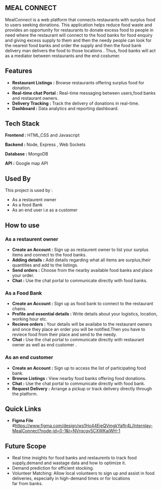 
## MEAL CONNECT

MealConnect is a web platform that connects restaurants with surplus food to users seeking donations. 
This application helps reduce food waste and provides an opportunity for restaurants to donate excess food to people in need
where the restaurant will connect to the food banks for food enquiry and giving excess supply to them and then the needy people can look for the 
nearest food banks and order the supply and then the food bank delivery man delivers the food to those locations . 
Thus, food banks will act as a mediator between restaurants and the end costumer.


## Features

- **Restaurant Listings :** Browse restaurants offering surplus food for donation.
- **Real-time chat Portal :** Real-time messaging between users,food banks and restaurant owners.
- **Delivery Tracking :** Track the delivery of donations in real-time.
-  **Dashboard :** Data analytics and reporting dashboard.



## Tech Stack

**Frontend :** HTML,CSS and Javascript

**Backend :** Node, Express , Web Sockets

**Database :** MongoDB

**API :** Google map API



## Used By

This project is used by :

-  As a restaurent owner
- As a food Bank
- As an end user i.e as a customer



## How to use

### As a restaurent owner

- **Create an Account :** Sign up as restaurent owner to list your surplus items and connect to the food banks.
- **Adding details :** Add details regarding what all items are surplus,their quantities and add to the listings.
- **Send orders :** Choose from the nearby available food banks and place your order.
- **Chat :** Use the chat portal to communicate directly with food banks.


### As a Food Bank

- **Create an Account :** Sign up as food bank to connect to the restaurant chains.
- **Profile and essential details :** Write details about your logistics, location, working hour etc.
- **Recieve orders :** Your details will be availabe to the restaurant owners and once they place an order you will be notified.Then you have to reviece food from their place and send to the needy.
- **Chat :** Use the chat portal to communicate directly with restaurant owner as well as end customer .

### As an end customer 

- **Create an Account :** Sign up to access the list of participating food bank.
- **Browse Listings :** View nearby food banks offering food donations.
- **Chat :** Use the chat portal to communicate directly with food bank.
- **Request Delivery :** Arrange a pickup or track delivery directly through the platform.

## Quick Links
- **Figma File**
#https://www.figma.com/design/ws1Ho44EjeQVmgkYaftr4L/Internlay-MealConnect?node-id=0-1&t=NVrqcgy5CXWKaiWH-1
## Future Scope

- Real time insights for food banks and restaurents to track food supply,demand and wastage data and how to optimize it.
- Demand prediction for efficient stocking.
- Volunteer Matching: Allow local volunteers to sign up and assist in food deliveries, especially in high-demand times or for locations far from banks.
